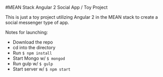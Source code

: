 #MEAN Stack Angular 2 Social App / Toy Project

This is just a toy project utilizing Angular 2 in the MEAN stack to create a social messenger type of app.

Notes for launching:

- Download the repo
- cd into the directory
- Run `$ npm install`
- Start Mongo w/  `$ mongod`
- Run gulp w/ `$ gulp`
- Start server w/ `$ npm start`